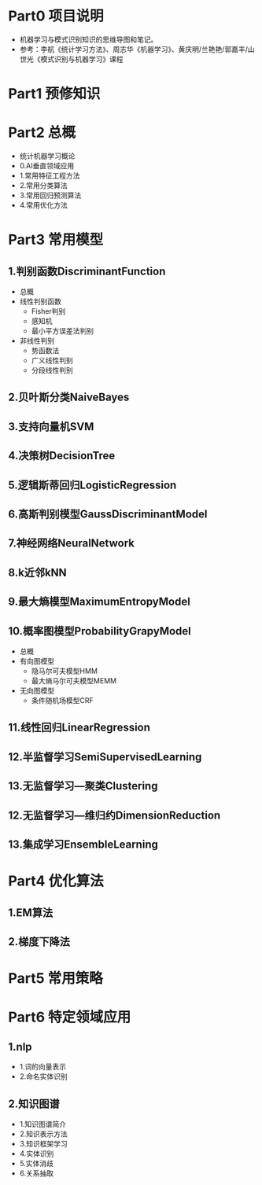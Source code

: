 # Part0 项目说明

- 机器学习与模式识别知识的思维导图和笔记。
- 参考：李航《统计学习方法》、周志华《机器学习》、黄庆明/兰艳艳/郭嘉丰/山世光《模式识别与机器学习》课程




# Part1 预修知识



# Part2 总概

- 统计机器学习概论
- 0.AI垂直领域应用
- 1.常用特征工程方法
- 2.常用分类算法
- 3.常用回归预测算法
- 4.常用优化方法


# Part3 常用模型

## 1.判别函数DiscriminantFunction

- 总概
- 线性判别函数
  - Fisher判别
  - 感知机
  - 最小平方误差法判别
- 非线性判别
  - 势函数法
  - 广义线性判别
  - 分段线性判别

## 2.贝叶斯分类NaiveBayes

## 3.支持向量机SVM

## 4.决策树DecisionTree

## 5.逻辑斯蒂回归LogisticRegression

## 6.高斯判别模型GaussDiscriminantModel

## 7.神经网络NeuralNetwork

## 8.k近邻kNN

## 9.最大熵模型MaximumEntropyModel

## 10.概率图模型ProbabilityGrapyModel

- 总概
- 有向图模型
  - 隐马尔可夫模型HMM
  - 最大熵马尔可夫模型MEMM
- 无向图模型
  - 条件随机场模型CRF

## 11.线性回归LinearRegression

## 12.半监督学习SemiSupervisedLearning

## 13.无监督学习—聚类Clustering

## 12.无监督学习—维归约DimensionReduction

## 13.集成学习EnsembleLearning



# Part4 优化算法

## 1.EM算法

## 2.梯度下降法



# Part5 常用策略



# Part6 特定领域应用


## 1.nlp

- 1.词的向量表示
- 2.命名实体识别

## 2.知识图谱

- 1.知识图谱简介
- 2.知识表示方法
- 3.知识框架学习
- 4.实体识别
- 5.实体消歧
- 6.关系抽取